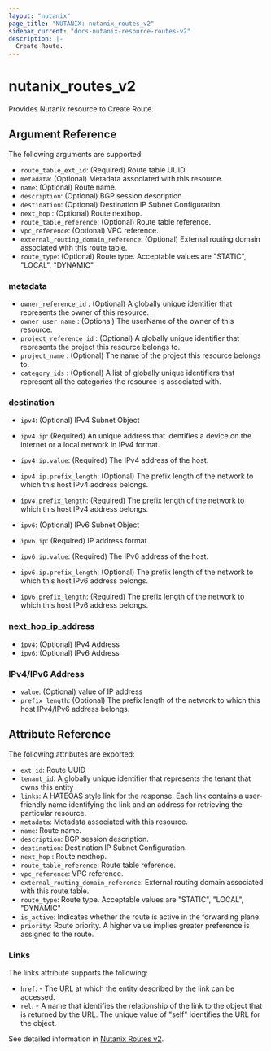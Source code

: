 ```yaml
---
layout: "nutanix"
page_title: "NUTANIX: nutanix_routes_v2"
sidebar_current: "docs-nutanix-resource-routes-v2"
description: |-
  Create Route.
---
```


# nutanix_routes_v2

Provides Nutanix resource to Create Route.


## Argument Reference

The following arguments are supported:

* `route_table_ext_id`: (Required) Route table UUID
* `metadata`: (Optional) Metadata associated with this resource.
* `name`: (Optional) Route name.
* `description`: (Optional) BGP session description.
* `destination`: (Optional) Destination IP Subnet Configuration.
* `next_hop` : (Optional) Route nexthop.
* `route_table_reference`: (Optional) Route table reference.
* `vpc_reference`: (Optional) VPC reference.
* `external_routing_domain_reference`: (Optional) External routing domain associated with this route table.
* `route_type`: (Optional) Route type. Acceptable values are "STATIC", "LOCAL", "DYNAMIC"

### metadata
* `owner_reference_id` : (Optional) A globally unique identifier that represents the owner of this resource.
* `owner_user_name` : (Optional) The userName of the owner of this resource.
* `project_reference_id` : (Optional) A globally unique identifier that represents the project this resource belongs to.
* `project_name` : (Optional) The name of the project this resource belongs to.
* `category_ids` : (Optional) A list of globally unique identifiers that represent all the categories the resource is associated with.


### destination
* `ipv4`: (Optional) IPv4 Subnet Object
* `ipv4.ip`: (Required) An unique address that identifies a device on the internet or a local network in IPv4 format.
* `ipv4.ip.value`: (Required) The IPv4 address of the host.
* `ipv4.ip.prefix_length`: (Optional) The prefix length of the network to which this host IPv4 address belongs.
* `ipv4.prefix_length`: (Required) The prefix length of the network to which this host IPv4 address belongs.

* `ipv6`: (Optional) IPv6 Subnet Object
* `ipv6.ip`: (Required) IP address format
* `ipv6.ip.value`: (Required) The IPv6 address of the host.
* `ipv6.ip.prefix_length`: (Optional) The prefix length of the network to which this host IPv6 address belongs.
* `ipv6.prefix_length`: (Required) The prefix length of the network to which this host IPv6 address belongs.


### next_hop_ip_address
* `ipv4`: (Optional) IPv4 Address
* `ipv6`: (Optional) IPv6 Address


### IPv4/IPv6 Address
* `value`: (Optional) value of IP address
* `prefix_length`: (Optional) The prefix length of the network to which this host IPv4/IPv6 address belongs.

## Attribute Reference
The following attributes are exported:
* `ext_id`: Route UUID
* `tenant_id`: A globally unique identifier that represents the tenant that owns this entity
* `links`: A HATEOAS style link for the response. Each link contains a user-friendly name identifying the link and an address for retrieving the particular resource.
* `metadata`: Metadata associated with this resource.
* `name`:  Route name.
* `description`:  BGP session description.
* `destination`:  Destination IP Subnet Configuration.
* `next_hop` :  Route nexthop.
* `route_table_reference`:  Route table reference.
* `vpc_reference`:  VPC reference.
* `external_routing_domain_reference`:  External routing domain associated with this route table.
* `route_type`: Route type. Acceptable values are "STATIC", "LOCAL", "DYNAMIC"
* `is_active`:  Indicates whether the route is active in the forwarding plane.
* `priority`:  Route priority. A higher value implies greater preference is assigned to the route.

### Links
The links attribute supports the following:

* `href`: - The URL at which the entity described by the link can be accessed.
* `rel`: - A name that identifies the relationship of the link to the object that is returned by the URL. The unique value of "self" identifies the URL for the object.



See detailed information in [Nutanix Routes v2](https://developers.nutanix.com/api-reference?namespace=networking&version=v4.0.b1).